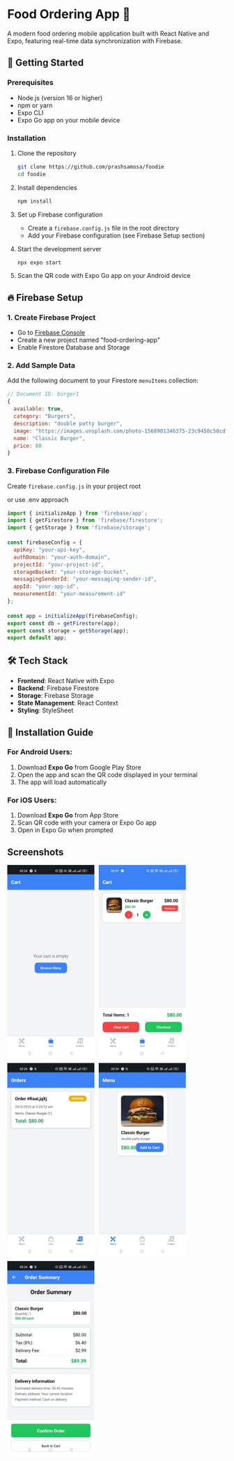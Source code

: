 # Food Ordering App 🍔

A modern food ordering mobile application built with React Native and Expo, featuring real-time data synchronization with Firebase.


## 🚀 Getting Started

### Prerequisites

- Node.js (version 16 or higher)
- npm or yarn
- Expo CLI
- Expo Go app on your mobile device

### Installation

1. Clone the repository
   ```bash
   git clone https://github.com/prashsamosa/foodie
   cd foodie
   ```

2. Install dependencies
   ```bash
   npm install
   ```

3. Set up Firebase configuration
   - Create a `firebase.config.js` file in the root directory
   - Add your Firebase configuration (see Firebase Setup section)

4. Start the development server
   ```bash
   npx expo start
   ```

5. Scan the QR code with Expo Go app on your Android device

## 🔥 Firebase Setup

### 1. Create Firebase Project
- Go to [Firebase Console](https://console.firebase.google.com/)
- Create a new project named "food-ordering-app"
- Enable Firestore Database and Storage

### 2. Add Sample Data
Add the following document to your Firestore `menuItems` collection:

```javascript
// Document ID: burger1
{
  available: true,
  category: "Burgers",
  description: "double patty burger",
  image: "https://images.unsplash.com/photo-1568901346375-23c9450c58cd?q=80&w=1998&auto=format&fit=crop&ixlib=rb-4.1.0&ixid=M3wxMjA3fDB8MHxwaG90by1wYWdlfHx8fGVufDB8fHx8fA%3D%3D",
  name: "Classic Burger",
  price: 80
}
```

### 3. Firebase Configuration File
Create `firebase.config.js` in your project root

or use .env approach

```javascript
import { initializeApp } from 'firebase/app';
import { getFirestore } from 'firebase/firestore';
import { getStorage } from 'firebase/storage';

const firebaseConfig = {
  apiKey: "your-api-key",
  authDomain: "your-auth-domain",
  projectId: "your-project-id",
  storageBucket: "your-storage-bucket",
  messagingSenderId: "your-messaging-sender-id",
  appId: "your-app-id",
  measurementId: "your-measurement-id"
};

const app = initializeApp(firebaseConfig);
export const db = getFirestore(app);
export const storage = getStorage(app);
export default app;
```


## 🛠️ Tech Stack

- **Frontend**: React Native with Expo
- **Backend**: Firebase Firestore
- **Storage**: Firebase Storage
- **State Management**: React Context
- **Styling**: StyleSheet

## 📱 Installation Guide

### For Android Users:

1. Download **Expo Go** from Google Play Store
2. Open the app and scan the QR code displayed in your terminal
3. The app will load automatically

### For iOS Users:

1. Download **Expo Go** from App Store
2. Scan QR code with your camera or Expo Go app
3. Open in Expo Go when prompted


## Screenshots

<div style="display: flex; flex-direction: row; flex-wrap: wrap; gap: 10px;">
  <img src="./screenshots/browse menu.jpg" alt="browse menu" width="200"/>

  <img src="./screenshots/cart.jpg" alt="Cart" width="200"/>

  <img src="./screenshots/order.jpg" alt="Order" width="200"/>

  <img src="./screenshots/home screen.jpg" alt="home screen" width="200"/>
   <img src="./screenshots/checkout.jpg" alt="checkout" width="200"/>
</div>



#
